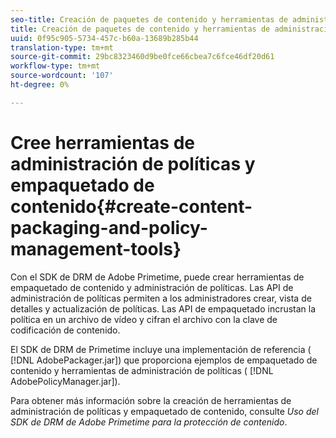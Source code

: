 ```yaml
---
seo-title: Creación de paquetes de contenido y herramientas de administración de políticas
title: Creación de paquetes de contenido y herramientas de administración de políticas
uuid: 0f95c905-5734-457c-b60a-13689b285b44
translation-type: tm+mt
source-git-commit: 29bc8323460d9be0fce66cbea7c6fce46df20d61
workflow-type: tm+mt
source-wordcount: '107'
ht-degree: 0%

---
```



# Cree herramientas de administración de políticas y empaquetado de contenido{#create-content-packaging-and-policy-management-tools}

Con el SDK de DRM de Adobe Primetime, puede crear herramientas de empaquetado de contenido y administración de políticas. Las API de administración de políticas permiten a los administradores crear, vista de detalles y actualización de políticas. Las API de empaquetado incrustan la política en un archivo de vídeo y cifran el archivo con la clave de codificación de contenido.

El SDK de DRM de Primetime incluye una implementación de referencia ( [!DNL AdobePackager.jar]) que proporciona ejemplos de empaquetado de contenido y herramientas de administración de políticas ( [!DNL AdobePolicyManager.jar]).

Para obtener más información sobre la creación de herramientas de administración de políticas y empaquetado de contenido, consulte *Uso del SDK de DRM de Adobe Primetime para la protección de contenido*.
